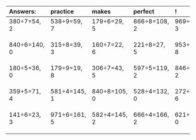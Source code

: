 | Answers: | practice | makes | perfect | ! |
| :--- | :--- | :--- | :--- | :--- |
| 380÷7=54, 2 | 538÷9=59, 7 | 179÷6=29, 5 | 866÷8=108, 2 | 969÷7=138, 3 | 
|   |   |   |   |   | 
|   |   |   |   |   | 
|   |   |   |   |   | 
| 840÷6=140, 0 | 315÷8=39, 3 | 160÷7=22, 6 | 221÷8=27, 5 | 953÷9=105, 8 | 
|   |   |   |   |   | 
|   |   |   |   |   | 
|   |   |   |   |   | 
| 180÷5=36, 0 | 179÷9=19, 8 | 306÷7=43, 5 | 597÷5=119, 2 | 846÷4=211, 2 | 
|   |   |   |   |   | 
|   |   |   |   |   | 
|   |   |   |   |   | 
| 359÷5=71, 4 | 581÷4=145, 1 | 840÷8=105, 0 | 528÷4=132, 0 | 272÷7=38, 6 | 
|   |   |   |   |   | 
|   |   |   |   |   | 
|   |   |   |   |   | 
| 141÷6=23, 3 | 971÷6=161, 5 | 582÷4=145, 2 | 666÷4=166, 2 | 621÷3=207, 0 | 
|   |   |   |   |   | 
|   |   |   |   |   | 
|   |   |   |   |   | 
